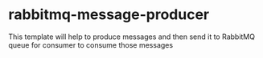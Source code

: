 # rabbitmq-message-producer
This template will help to produce messages and then send it to RabbitMQ queue for consumer to consume those messages

